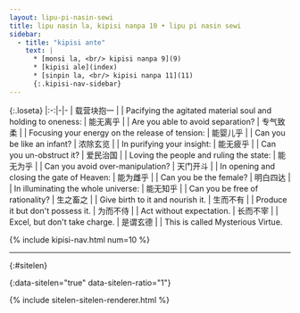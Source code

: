 ```yaml
---
layout: lipu-pi-nasin-sewi
title: lipu nasin la, kipisi nanpa 10 • lipu pi nasin sewi
sidebar:
  - title: "kipisi ante"
    text: |
      * [monsi la, <br/> kipisi nanpa 9](9)
      * [kipisi ale](index)
      * [sinpin la, <br/> kipisi nanpa 11](11)
      {:.kipisi-nav-sidebar}
---
```


{:.loseta}
|:-:|-|-
| 载营块抱一 |  | Pacifying the agitated material soul and holding to oneness:
| 能无离乎   |  | Are you able to avoid separation?
| 专气致柔   |  | Focusing your energy on the release of tension:
| 能婴儿乎   |  | Can you be like an infant?
| 浓除玄览   |  | In purifying your insight:
| 能无疲乎   |  | Can you un-obstruct it?
| 爱民治国   |  | Loving the people and ruling the state:
| 能无为乎   |  | Can you avoid over-manipulation?
| 天门开斗   |  | In opening and closing the gate of Heaven:
| 能为雌乎   |  | Can you be the female?
| 明白四达   |  | In illuminating the whole universe:
| 能无知乎   |  | Can you be free of rationality?
| 生之畜之   |  | Give birth to it and nourish it.
| 生而不有   |  | Produce it but don't possess it.
| 为而不侍   |  | Act without expectation.
| 长而不宰   |  | Excel, but don't take charge.
| 是谓玄德   |  | This is called Mysterious Virtue.

{% include kipisi-nav.html num=10 %}

-------
{:#sitelen}

{:data-sitelen="true" data-sitelen-ratio="1"}

{% include sitelen-sitelen-renderer.html %}

